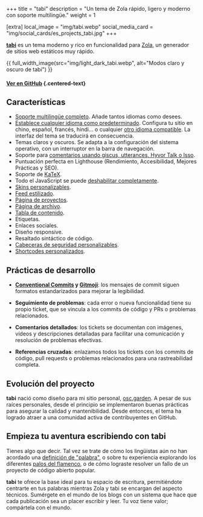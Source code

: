 +++
title = "tabi"
description = "Un tema de Zola rápido, ligero y moderno con soporte multilingüe."
weight = 1

[extra]
local_image = "img/tabi.webp"
social_media_card = "img/social_cards/es_projects_tabi.jpg"
+++

[**tabi**](https://github.com/welpo/tabi) es un tema moderno y rico en funcionalidad para [Zola](https://www.getzola.org/), un generador de sitios web estáticos muy rápido.

{{ full_width_image(src="img/light_dark_tabi.webp", alt="Modos claro y oscuro de tabi") }}

#### [Ver en GitHub](https://github.com/welpo/tabi) {.centered-text}

## Características

- [Soporte multilingüe completo](https://welpo.github.io/tabi/es/blog/faq-languages/#how-does-tabi-handle-multilingual-support). Añade tantos idiomas como desees.
- [Establece cualquier idioma como predeterminado](https://welpo.github.io/tabi/es/blog/faq-languages/#how-do-i-set-a-default-language-for-my-site). Configura tu sitio en chino, español, francés, hindi… o cualquier [otro idioma compatible](https://github.com/welpo/tabi/tree/main/i18n). La interfaz del tema se traducirá en consecuencia.
- Temas claros y oscuros. Se adapta a la configuración del sistema operativo, con un interruptor en la barra de navegación.
- Soporte para [comentarios usando giscus, utterances, Hyvor Talk o Isso](https://welpo.github.io/tabi/es/blog/comments/).
- Puntuación perfecta en Lighthouse (Rendimiento, Accesibilidad, Mejores Prácticas y SEO).
- Soporte de [KaTeX](https://katex.org/).
- Todo el JavaScript se puede [deshabilitar completamente](https://welpo.github.io/tabi/es/blog/javascript/).
- [Skins personalizables](https://welpo.github.io/tabi/es/blog/customise-tabi/).
- [Feed estilizado](https://welpo.github.io/tabi/es/atom.xml).
- [Página de proyectos](https://welpo.github.io/tabi/es/projects/).
- [Página de archivo](https://welpo.github.io/tabi/es/archive/).
- [Tabla de contenido](https://welpo.github.io/tabi/es/blog/toc/).
- Etiquetas.
- Enlaces sociales.
- Diseño responsive.
- Resaltado sintáctico de código.
- [Cabeceras de seguridad personalizables](https://welpo.github.io/tabi/es/blog/security/).
- [Shortcodes personalizados](https://welpo.github.io/tabi/es/blog/shortcodes/).

## Prácticas de desarrollo

- **[Conventional Commits](https://www.conventionalcommits.org) y [Gitmoji](https://gitmoji.dev/)**: los mensajes de commit siguen formatos estandarizados para mejorar la legibilidad.

- **Seguimiento de problemas**: cada error o nueva funcionalidad tiene su propio ticket, que se vincula a los commits de código y PRs o problemas relacionados.

- **Comentarios detallados**: los tickets se documentan con imágenes, vídeos y descripciones detalladas para facilitar una comunicación y resolución de problemas efectivas.

- **Referencias cruzadas**: enlazamos todos los tickets con los commits de código, pull requests o problemas relacionados para una rastreabilidad completa.

## Evolución del proyecto

**tabi** nació como diseño para mi sitio personal, [osc.garden](https://osc.garden/es/). A pesar de sus raíces personales, desde el principio se implementaron buenas prácticas para asegurar la calidad y mantenibilidad. Desde entonces, el tema ha logrado atraer a una comunidad activa de contribuyentes en GitHub.

## Empieza tu aventura escribiendo con tabi

Tienes algo que decir. Tal vez se trate de cómo los lingüistas aún no han acordado una [definición de "palabra"](https://es.wikipedia.org/wiki/Palabra), o sobre tu experiencia explorando los diferentes [palos del flamenco](https://es.wikipedia.org/wiki/Flamenco#Palos), o de cómo lograste resolver un fallo de un proyecto de código abierto popular.

**tabi** te ofrece la base ideal para tu espacio de escritura, permitiéndote centrarte en tus palabras mientras Zola y tabi se encargan del aspecto técnicos. Sumérgete en el mundo de los blogs con un sistema que hace que cada publicación sea un placer escribir y leer. Tu voz tiene valor; compártela con el mundo.
